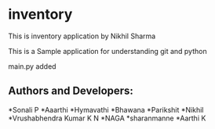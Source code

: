 # inventory
This is inventory application by Nikhil Sharma

This is a Sample application for understanding git and python

main.py added


Authors and Developers:
-------------------------

 *Sonali P
 *Aaarthi
 *Hymavathi
 *Bhawana 
 *Parikshit
 *Nikhil
 *Vrushabhendra Kumar K N 
 *NAGA
 *sharanmanne
 *Aarthi K






